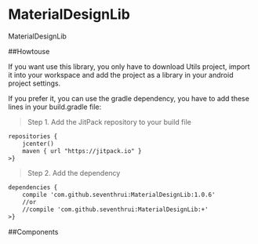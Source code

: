 # MaterialDesignLib
MaterialDesignLib

##Howtouse

If you want use this library, you only have to download Utils project, import it into your workspace and add the project as a library in your android project settings.

If you prefer it, you can use the gradle dependency, you have to add these lines in your build.gradle file:


>Step 1. Add the JitPack repository to your build file
```xml
repositories {
    jcenter()
    maven { url "https://jitpack.io" }
>}
```

>Step 2. Add the dependency
```xml
dependencies {
    compile 'com.github.seventhrui:MaterialDesignLib:1.0.6'
    //or
    //compile 'com.github.seventhrui:MaterialDesignLib:+'
>}
```

##Components
